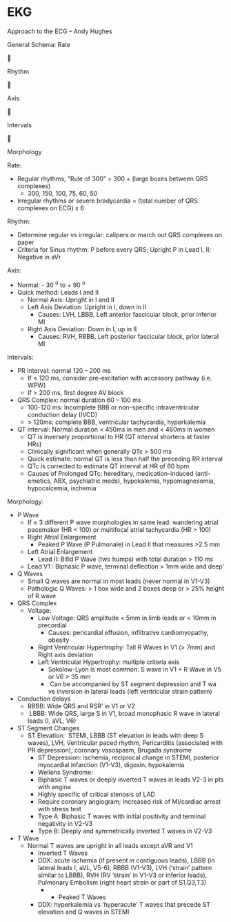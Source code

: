 # EKG

Approach to the ECG – Andy Hughes

General Schema: Rate



Rhythm



Axis



Intervals



Morphology

Rate:

-   Regular rhythms, “Rule of 300” = 300
    ÷
    (large boxes between QRS complexes)
    -   300, 150, 100, 75, 60, 50
-   Irregular rhythms or severe bradycardia = (total number of QRS
    complexes on ECG) x 6

Rhythm:

-   Determine regular vs irregular: calipers or march out QRS complexes
    on paper
-   Criteria for Sinus rhythm: P before every QRS; Upright P in Lead I,
    II; Negative in aVr

Axis:

-   Normal: - 30 <sup>o</sup> to + 90 <sup>o</sup>
-   Quick method: Leads I and II
    -   Normal Axis: Upright in I and II
    -   Left Axis Deviation: Upright in I, down in II
        -   Causes: LVH, LBBB, Left anterior fascicular block, prior
            inferior MI
    -   Right Axis Deviation: Down in I, up in II
        -   Causes: RVH,
            RBBB, Left posterior fascicular block, prior lateral MI

Intervals:

-   PR Interval: normal 120 – 200 ms
    -   If \< 120 ms, consider pre-excitation with accessory pathway
        (i.e. WPW)
    -   If > 200 ms, first degree AV block
-   QRS Complex: normal duration 60 – 100 ms
    -   100-120 ms: Incomplete BBB or non-specific intraventricular
        conduction delay (IVCD)
    -   \> 120ms: complete BBB, ventricular tachycardia, hyperkalemia
-   QT interval: Normal duration \< 450ms in men and \< 460ms in women
    -   QT is inversely proportional to HR (QT interval shortens at
        faster HRs)
    -   Clinically significant when generally QTc > 500 ms
    -   Quick estimate: normal QT is less than half the preceding RR
        interval
    -   QTc is corrected to estimate QT interval at HR of 60 bpm
    -   Causes of Prolonged QTc: hereditary, medication-induced
        (anti-emetics, ABX, psychiatric meds), hypokalemia,
        hypomagnesemia, hypocalcemia, ischemia

Morphology:

-   P Wave
    -   If
        ≥
        3 different P wave morphologies in same lead: wandering atrial
        pacemaker (HR \< 100) or multifocal atrial tachycardia
        (HR > 100)
    -   Right Atrial Enlargement
        -   Peaked P Wave (P Pulmonale) in Lead II that measures >2.5 mm
    -   Left Atrial Enlargement
        -   Lead II: Bifid P Wave (two humps) with total duration > 110
            ms
    -   Lead V1
        : Biphasic P wave, terminal deflection > 1mm wide and deep'
-   Q Waves
    -   Small Q waves are normal in most leads (never normal in V1-V3)
    -   Pathologic Q Waves: > 1 box wide and 2 boxes deep or > 25%
        height of R wave
-   QRS Complex
    -   Voltage:
        -   Low Voltage: QRS amplitude \< 5mm in limb leads or \< 10mm
            in precordial
            -   Causes: pericardial effusion, infiltrative
                cardiomyopathy, obesity
        -   Right Ventricular Hypertrophy: Tall R Waves in V1 (> 7mm)
            and Right axis deviation
        -   Left Ventricular Hypertrophy: multiple criteria exis
            -   Sokolow-Lyon is most common: S wave in V1 + R Wave in V5
                or V6 > 35 mm
            -   ​​​​​​​​​​​​​​
                Can be accompanied by ST segment depression and T
                wa
                ve inversion in lateral leads (left ventricular strain
                pattern)
-   Conduction delays
    -   RBBB: Wide QRS and RSR’ in V1 or V2
    -   ​​​​​​​
        LBBB: Wide QRS, large S in V1, broad monophasic R wave in
        lateral leads (I, aVL, V6)
-   ST Segment Changes
    -   ST Elevation:  STEMI, LBBB (ST elevation in leads with deep S
        waves), LVH, Ventricular paced rhythm, Pericarditis (associated
        with PR depression), coronary vasospasm, Brugada syndrome
        -   ST Depression: ischemia, reciprocal change in STEMI,
            posterior myocardial infarction (V1-V3), digoxin,
            hypokalemia
        -   Wellens Syndrome:
        -   Biphasic T waves or deeply inverted T waves in leads V2-3 in
            pts with angina
        -   Highly specific of critical stenosis of LAD
        -   Require coronary angiogram; Increased risk of MI/cardiac
            arrest with stress test
        -   Type A: Biphasic T waves with initial positivity and
            terminal negativity in V2-V3
        -   Type B: Deeply and symmetrically inverted T waves in V2-V3
-   T Wave
    -   Normal T waves are upright in all leads except aVR and V1
        -   Inverted T Waves
        -   DDX: acute ischemia (if present in contiguous leads), LBBB
            (in lateral leads I, aVL, V5-6), RBBB (V1-V3), LVH (‘strain’
            pattern similar to LBBB), RVH (RV ‘strain’ in V1-V3 or
            inferior leads), Pulmonary Embolism (right heart strain or
            part of S1,Q3,T3)
            -   -   Peaked T Waves
        -   DDX: hyperkalemia vs ‘hyperacute’ T waves that precede ST
            elevation and Q waves in STEMI
